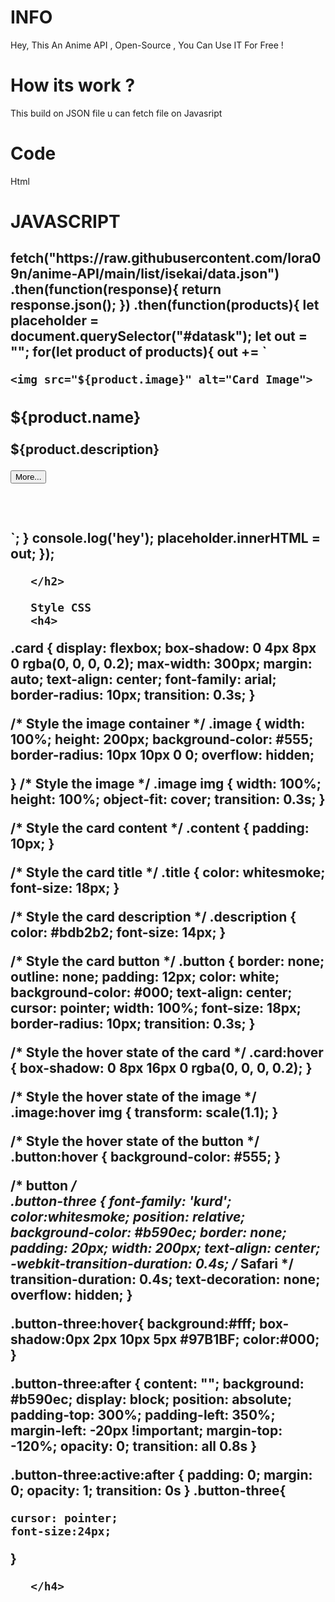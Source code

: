# INFO

Hey, This An Anime API ,  Open-Source ,  You Can Use IT For Free !

  # How its work ? 
 
   This build on JSON file u can fetch file on Javasript 


# Code
Html 
<h2>
   <div id="data-anime"></div>
  </h2>

# JAVASCRIPT 

<h2> fetch("https://raw.githubusercontent.com/lora09n/anime-API/main/list/isekai/data.json")
.then(function(response){
	return response.json();
})
.then(function(products){
	let placeholder = document.querySelector("#datask");
	let out = "";
	for(let product of products){
		out += `
			 <div class="image"> 
     
    <img src="${product.image}" alt="Card Image"> 
  </div> 
  <div class="content"> 
    <h3 class="title"> 
 ${product.name}
    </h3> 
    <p class="description" > 
${product.description}
 </p> 
    <a href="${product.link}"> 
    <button class="button" id="read-more-button" >More...</button> </a> 
  </div> 
   <br> 
     <br> 
     <br>
		`;
	}
console.log('hey');
	placeholder.innerHTML = out;
});
      
       </h2>
       
       Style CSS 
       <h4>
       
  .card {
    display: flexbox;
    box-shadow: 0 4px 8px 0 rgba(0, 0, 0, 0.2);
    max-width: 300px;
    margin: auto;
    text-align: center;
    font-family: arial;
    border-radius: 10px;
    transition: 0.3s;
  }
  
  /* Style the image container */
  .image {
    width: 100%;
    height: 200px;
    background-color: #555;
    border-radius: 10px 10px 0 0;
    overflow: hidden;
    
  }
  /* Style the image */
  .image img {
    width: 100%;
    height: 100%;
    object-fit: cover;
    transition: 0.3s;
  }
  
  /* Style the card content */
  .content {
    padding: 10px;
  }
  
  /* Style the card title */
  .title {
    color: whitesmoke;
    font-size: 18px;
  }
  
  /* Style the card description */
  .description {
    color: #bdb2b2;
    font-size: 14px;
  }
  
  /* Style the card button */
  .button {
    border: none;
    outline: none;
    padding: 12px;
    color: white;
    background-color: #000;
    text-align: center;
    cursor: pointer;
    width: 100%;
    font-size: 18px;
    border-radius: 10px;
    transition: 0.3s;
  }
  
  /* Style the hover state of the card */
  .card:hover {
    box-shadow: 0 8px 16px 0 rgba(0, 0, 0, 0.2);
  }
  
  /* Style the hover state of the image */
  .image:hover img {
    transform: scale(1.1);
  }
  
  /* Style the hover state of the button */
  .button:hover {
    background-color: #555;
  }
  
  /* button */    
  .button-three {
     font-family: 'kurd';
    color:whitesmoke;
      position: relative;
      background-color: #b590ec;
      border: none;
      padding: 20px;
      width: 200px;
      text-align: center;
      -webkit-transition-duration: 0.4s; /* Safari */
      transition-duration: 0.4s;
      text-decoration: none;
      overflow: hidden;
  }
  
  .button-three:hover{
     background:#fff;
     box-shadow:0px 2px 10px 5px #97B1BF;
     color:#000;
  }
  
  .button-three:after {
      content: "";
      background: #b590ec;
      display: block;
      position: absolute;
      padding-top: 300%;
      padding-left: 350%;
      margin-left: -20px !important;
      margin-top: -120%;
      opacity: 0;
      transition: all 0.8s
  }
  
  .button-three:active:after {
      padding: 0;
      margin: 0;
      opacity: 1;
      transition: 0s
  }
  .button-three{
  
    cursor: pointer;
    font-size:24px;
  
  }
  
       </h4>
